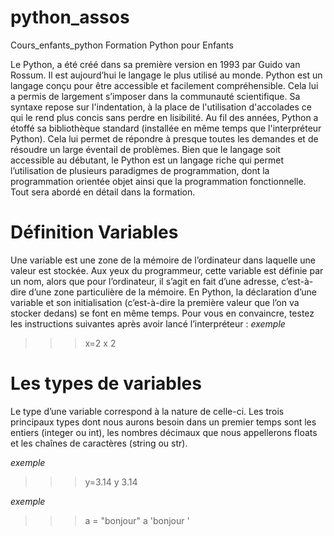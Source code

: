 # python_assos
Cours_enfants_python
Formation Python pour Enfants

Le Python, a été créé dans sa première version en 1993 par Guido van Rossum. Il est aujourd’hui le langage le plus utilisé au monde.
Python est un langage conçu pour être accessible et facilement compréhensible. 
Cela lui a permis de largement s’imposer dans la communauté scientifique. 
Sa syntaxe repose sur l'indentation, à la place de l'utilisation d'accolades ce qui le rend plus concis sans perdre en lisibilité.
Au fil des années, Python a étoffé sa bibliothèque standard (installée en même temps que l'interpréteur Python). 
Cela lui permet de répondre à presque toutes les demandes et de résoudre un large éventail de problèmes.
Bien que le langage soit accessible au débutant, le Python est un langage riche qui permet l’utilisation de plusieurs paradigmes de programmation, 
dont la programmation orientée objet ainsi que la programmation fonctionnelle. Tout sera abordé en détail dans la formation.


# Définition Variables
Une variable est une zone de la mémoire de l’ordinateur dans laquelle une valeur est stockée. Aux yeux du programmeur, cette variable est définie par un nom, alors que pour l’ordinateur, il s’agit en fait d’une adresse, c’est-à-dire d’une zone particulière de la mémoire.
En Python, la déclaration d’une variable et son initialisation (c’est-à-dire la première valeur que l’on va stocker dedans) se font en même temps. Pour vous en convaincre, testez les instructions suivantes après avoir lancé l’interpréteur :
*exemple*
>>>x=2 
>>> x
2
# Les types de variables
Le type d’une variable correspond à la nature de celle-ci. Les trois principaux types dont nous aurons besoin dans un premier temps sont les entiers (integer ou int), les nombres décimaux que nous appellerons floats et les chaînes de caractères (string ou str).

*exemple*
>>> y=3.14
>>> y
3.14

*exemple*
>>> a = "bonjour"
>>> a
'bonjour '
